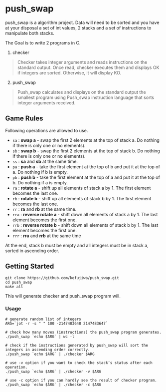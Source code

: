 # push_swap
push_swap is a algorithm project. Data will need to be sorted and you have at your disposal a set of int values, 2 stacks and a set of instructions to manipulate both stacks.

The Goal is to write 2 programs in C.

1. checker
> Checker takes integer arguments and reads instructions on the standard output. Once read, checker executes them and displays OK if integers are sorted. Otherwise, it will display KO.

2. push_swap
> Push_swap calculates and displays on the standard output the smallest program using Push_swap instruction language that sorts integer arguments received.

## Game Rules
Following operations are allowed to use.
- `sa` : **swap a** - swap the first 2 elements at the top of stack a. Do nothing if there
is only one or no elements).
- `sb` : **swap b** - swap the first 2 elements at the top of stack b. Do nothing if there
is only one or no elements).
- `ss` : **sa** and **sb** at the same time.
- `pa` : **push a** - take the first element at the top of b and put it at the top of a. Do
nothing if b is empty.
- `pb` : **push b** - take the first element at the top of a and put it at the top of b. Do
nothing if a is empty.
- `ra` : **rotate a** - shift up all elements of stack a by 1. The first element becomes
the last one.
- `rb` : **rotate b** - shift up all elements of stack b by 1. The first element becomes
the last one.
- `rr` : **ra** and **rb** at the same time.
- `rra` : **reverse rotate a** - shift down all elements of stack a by 1. The last element
becomes the first one.
- `rrb` : **reverse rotate b** - shift down all elements of stack b by 1. The last element
becomes the first one.
- `rrr` : **rra** and **rrb** at the same time

At the end, stack b must be empty and all integers must be in stack a, sorted in ascending order.

## Getting Started
```
git clone https://github.com/kefujiwa/push_swap.git
cd push_swap
make all
```
This will generate checker and push_swap program will.

### Usage
```
# generate random list of integers
ARG=`jot -r -s " " 100 -2147483648 2147483647`

# check how many moves (instructions) the push_swap program generates.
./push_swap `echo $ARG` | wc -l

# check if the instructions generated by push_swap will sort the integers in ascending order correctly.
./push_swap `echo $ARG` | ./checker $ARG

# use -v option if you want to check the stack’s status after each operation.
./push_swap `echo $ARG` | ./checker -v $ARG

# use -c option if you can hardly see the result of checker program.
./push_swap `echo $ARG` | ./checker -c $ARG
```
